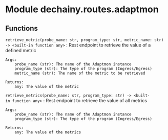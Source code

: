 Module dechainy.routes.adaptmon
===============================

Functions
---------

    
`retrieve_metric(probe_name: str, program_type: str, metric_name: str) ‑> <built-in function any>`
:   Rest endpoint to retrieve the value of a defined metric
    
    Args:
        probe_name (str): The name of the Adaptmon instance
        program_type (str): The type of the program (Ingress/Egress)
        metric_name (str): The name of the metric to be retrieved
    
    Returns:
        any: The value of the metric

    
`retrieve_metrics(probe_name: str, program_type: str) ‑> <built-in function any>`
:   Rest endpoint to retrieve the value of all metrics
    
    Args:
        probe_name (str): The name of the Adaptmon instance
        program_type (str): The type of the program (Ingress/Egress)
    
    Returns:
        any: The value of the metrics